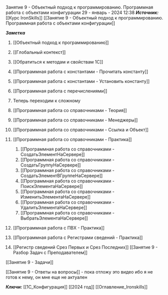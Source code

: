 

Занятие 9 - Объектный подход к программированию. Программная работа с объектами конфигурации
 29 - январь - 2024  12:38 
***Источник:***  [[Курс IronSkills]] [[Занятие 9 - Объектный подход к программированию. Программная работа с объектами конфигурации]]

***Заметка*** 
1. [[Объектный подход к программированию]]
2. [[Глобальный контекст]]
3. [[Обратиться к методам и свойствам 1С]]
4. [[Программная работа с константами - Прочитать константу]]
5. [[Программная работа с константами - Установить константу]]
6. [[Программная работа с перечислениями]]
7. Теперь переходим к сложному
8. [[Программная работа со справочниками - Теория]]
9. [[Программная работа со справочниками - Менеджеры]]
10. [[Программная работа со справочниками - Ссылка и Объект]]
11. [[Программная работа со справочниками - Практика]]

	1. [[Программная работа со справочниками - СоздатьЭлементНаСервере]]
	2. [[Программная работа со справочниками - СоздатьГруппуНаСервере]]
	3. [[Программная работа со справочниками - СоздатьЭлементВГруппеНаСервере]]
	4. [[Программная работа со справочниками - ПоискЭлементаНаСервере]]
	5. [[Программная работа со справочниками - ИзменитьЭлементаНаСервере]]
	6. [[Программная работа со справочниками - УдалитьЭлементаНаСервере]]
	7. [[Программная работа со справочниками - ВыбратьЭлементаНаСервере]]
	
12. [[Программная работа с ПВХ - Практика]]
13. [[Программная работа с Регистрами сведений - Практика]]
14. [[Регистр сведений Срез Первых и Срез Последних]]
[[Занятие 9 - Разбор Задач с Преподавателем]]

[[Занятие 9 - Задачи]]

[[Занятие 9 - Ответы на вопросы]] - пока отложу это видео ибо я не готов  к нему, он мне еще не актуален

***Ключи:*** [[1С_Конфигурация]] [[2024 год]] [[Оглавление_Ironskills]]